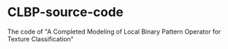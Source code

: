 # CLBP-source-code
The code of "A Completed Modeling of Local Binary Pattern Operator for Texture Classification"
